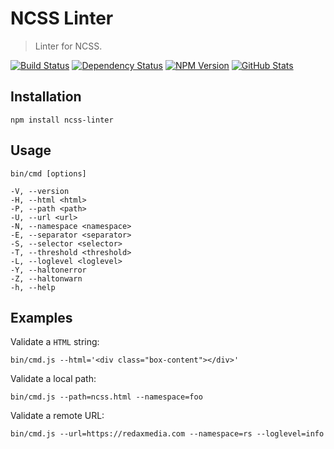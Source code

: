 NCSS Linter
===========

> Linter for NCSS.

[![Build Status](https://img.shields.io/travis/redaxmedia/ncss-linter.svg)](https://travis-ci.org/redaxmedia/ncss-linter)
[![Dependency Status](https://gemnasium.com/badges/github.com/redaxmedia/ncss-linter.svg)](https://gemnasium.com/github.com/redaxmedia/ncss-linter)
[![NPM Version](https://img.shields.io/npm/v/ncss-linter.svg)](https://www.npmjs.com/package/ncss-linter)
[![GitHub Stats](https://img.shields.io/badge/github-stats-ff5500.svg)](http://githubstats.com/redaxmedia/ncss-linter)


Installation
------------

```
npm install ncss-linter
```


Usage
-----

```
bin/cmd [options]

-V, --version
-H, --html <html>
-P, --path <path>
-U, --url <url>
-N, --namespace <namespace>
-E, --separator <separator>
-S, --selector <selector>
-T, --threshold <threshold>
-L, --loglevel <loglevel>
-Y, --haltonerror
-Z, --haltonwarn
-h, --help
```


Examples
--------

Validate a `HTML` string:

```
bin/cmd.js --html='<div class="box-content"></div>'
```

Validate a local path:

```
bin/cmd.js --path=ncss.html --namespace=foo
```

Validate a remote URL:

```
bin/cmd.js --url=https://redaxmedia.com --namespace=rs --loglevel=info
```
